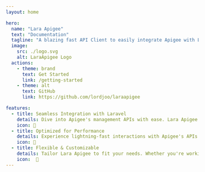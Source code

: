 ```yaml
---
layout: home

hero:
  name: "Lara Apigee"
  text: "Documentation"
  tagline: "A blazing fast API Client to easily integrate Apigee with Laravel"
  image: 
    src: ./logo.svg
    alt: LaraApigee Logo
  actions:
    - theme: brand
      text: Get Started
      link: /getting-started
    - theme: alt
      text: GitHub
      link: https://github.com/lordjoo/laraapigee

features:
  - title: Seamless Integration with Laravel
    details: Dive into Apigee's management APIs with ease. Lara Apigee offers a seamless integration experience, allowing Laravel developers to harness the power of Apigee X and Apigee Edge management APIs without the hassle.
    icon: 🧩
  - title: Optimized for Performance
    details: Experience lightning-fast interactions with Apigee's APIs. Lara Apigee is built for speed, ensuring your Laravel applications run smoothly and efficiently.
    icon: 🚀
  - title: Flexible & Customizable
    details: Tailor Lara Apigee to fit your needs. Whether you're working with Apigee X or Apigee Edge, our client library offers the flexibility and customization options to suit your project requirements.
    icon:  🔧
---
```


